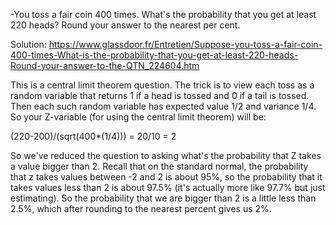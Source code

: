 -You toss a fair coin 400 times. 
What's the probability that you get at least 220 heads? 
Round your answer to the nearest per cent.

Solution:
https://www.glassdoor.fr/Entretien/Suppose-you-toss-a-fair-coin-400-times-What-is-the-probability-that-you-get-at-least-220-heads-Round-your-answer-to-the-QTN_224604.htm

This is a central limit theorem question. The trick is to view each toss as a random variable that returns 1 if a head
 is tossed and 0 if a tail is tossed. Then each such random variable has expected value 1/2 and variance 1/4. So your Z-variable (for using the central limit theorem) will be:

(220-200)/(sqrt(400*(1/4))) = 20/10 = 2

So we've reduced the question to asking what's the probability that Z takes a value bigger than 2. Recall that on the 
standard normal, the probability that z takes values between -2 and 2 is about 95%, so the probability that it takes
 values less than 2 is about 97.5% (it's actually more like 97.7% but just estimating). So the probability that we are 
 bigger than 2 is a little less than 2.5%, which after rounding to the nearest percent gives us 2%.
